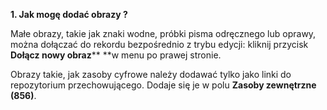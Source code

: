 **1. Jak mogę dodać obrazy ?**

Małe obrazy, takie jak znaki wodne, próbki pisma odręcznego lub oprawy, można dołączać do rekordu bezpośrednio z trybu edycji: kliknij przycisk  **Dołącz nowy obraz****  **w menu po prawej stronie.  
  
Obrazy takie, jak zasoby cyfrowe należy dodawać tylko jako linki do repozytorium przechowującego. Dodaje się je w polu **Zasoby zewnętrzne (856)**.